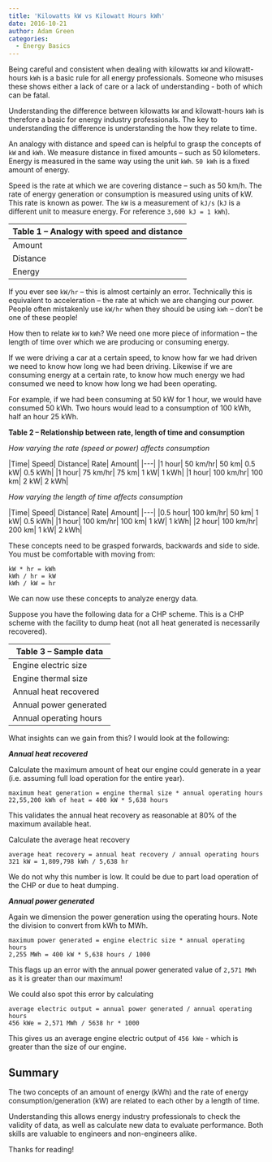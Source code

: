 ```yaml
---
title: 'Kilowatts kW vs Kilowatt Hours kWh'
date: 2016-10-21
author: Adam Green
categories:
  - Energy Basics
---
```

Being careful and consistent when dealing with kilowatts `kW` and kilowatt-hours `kWh` is a basic rule for all energy professionals.  Someone who misuses these shows either a lack of care or a lack of understanding - both of which can be fatal.

Understanding the difference between kilowatts `kW` and kilowatt-hours `kWh` is therefore a basic for energy industry professionals.  The key to understanding the difference is understanding the how they relate to time.

An analogy with distance and speed can is helpful to grasp the concepts of `kW` and `kWh`.  We measure distance in fixed amounts – such as 50 kilometers.  Energy is measured in the same way using the unit `kWh`.  `50 kWh` is a fixed amount of energy.

Speed is the rate at which we are covering distance – such as 50 km/h.  The rate of energy generation or consumption is measured using units of kW.  This rate is known as power.  The `kW` is a measurement of `kJ/s` (`kJ` is a different unit to measure energy.  For reference `3,600 kJ = 1 kWh`).

|Table 1 – Analogy with speed and distance|
|---|
| Amount | | Rate |
|Distance | km | Speed | km/hr |
|Energy | kWh | Power | kW |

If you ever see `kW/hr` – this is almost certainly an error.  Technically this is equivalent to acceleration – the rate at which we are changing our power.  People often mistakenly use `kW/hr` when they should be using `kWh` – don’t be one of these people!

How then to relate `kW` to `kWh`?  We need one more piece of information – the length of time over which we are producing or consuming energy.

If we were driving a car at a certain speed, to know how far we had driven we need to know how long we had been driving.  Likewise if we are consuming energy at a certain rate, to know how much energy we had consumed we need to know how long we had been operating.

For example, if we had been consuming at 50 kW for 1 hour, we would have consumed 50 kWh.  Two hours would lead to a consumption of 100 kWh, half an hour 25 kWh.

**Table 2 – Relationship between rate, length of time and consumption**

*How varying the rate (speed or power) affects consumption*

|Time|		Speed|		Distance|		Rate|		Amount|
|---|
|1	hour|	50	km/hr|	50	km|	0.5	kW|	0.5	kWh|
|1	hour|	75	km/hr|	75	km|	1	kW|	1	kWh|
|1	hour|	100	km/hr|	100	km|	2	kW|	2	kWh|

*How varying the length of time affects consumption*

|Time|		Speed|		Distance|		Rate|		Amount|
|---|
|0.5	hour|	100	km/hr|	50	km|	1	kW|	0.5	kWh|
|1	hour|	100	km/hr|	100	km|	1	kW|	1	kWh|
|2	hour|	100	km/hr|	200	km|	1	kW|	2	kWh|

These concepts need to be grasped forwards, backwards and side to side. You must be comfortable with moving from:

```
kW * hr = kWh
kWh / hr = kW
kWh / kW = hr
```

We can now use these concepts to analyze energy data.

Suppose you have the following data for a CHP scheme.  This is a CHP scheme with the facility to dump heat (not all heat generated is necessarily recovered).

|Table 3 – Sample data|
|---|
|Engine electric size|	kWe|	400|
|Engine thermal size|	kW|	400|
|Annual heat recovered|	kWh|	1,809,798|
|Annual power generated|	MWh|	2,571|
|Annual operating hours|	hr|	5,638|

What insights can we gain from this? I would look at the following:

***Annual heat recovered***

Calculate the maximum amount of heat our engine could generate in a year (i.e. assuming full load operation for the entire year).
```
maximum heat generation = engine thermal size * annual operating hours
22,55,200 kWh of heat = 400 kW * 5,638 hours
```
This validates the annual heat recovery as reasonable at 80% of the maximum available heat.

Calculate the average heat recovery
```
average heat recovery = annual heat recovery / annual operating hours
321 kW = 1,809,798 kWh / 5,638 hr
```
We do not why this number is low.  It could be due to part load operation of the CHP or due to heat dumping.

***Annual power generated***

Again we dimension the power generation using the operating hours.  Note the division to convert from kWh to MWh.

```
maximum power generated = engine electric size * annual operating hours
2,255 MWh = 400 kW * 5,638 hours / 1000
```

This flags up an error with the annual power generated value of `2,571 MWh` as it is greater than our maximum!

We could also spot this error by calculating
```
average electric output = annual power generated / annual operating hours
456 kWe = 2,571 MWh / 5638 hr * 1000
```
This gives us an average engine electric output of `456 kWe` - which is greater than the size of our engine.

## Summary

The two concepts of an amount of energy (kWh) and the rate of energy consumption/generation (kW) are related to each other by a length of time.

Understanding this allows energy industry professionals to check the validity of data, as well as calculate new data to evaluate performance.  Both skills are valuable to engineers and non-engineers alike.

Thanks for reading!
